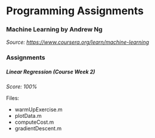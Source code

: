 # Programming Assignments

### Machine Learning by Andrew Ng
*Source: https://www.coursera.org/learn/machine-learning*

### Assignments

##### Linear Regression (Course Week 2)
*Score: 100%*

Files:
<ul>
  <li>warmUpExercise.m</li>
  <li>plotData.m</li>
  <li>computeCost.m</li>
  <li>gradientDescent.m</li>
</ul>
